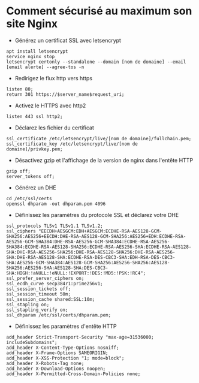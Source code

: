 # Comment sécurisé au maximum son site Nginx
- Générez un certificat SSL avec letsencrypt
```
apt install letsencrypt
service nginx stop
letsencrypt certonly --standalone --domain [nom de domaine] --email [email alerte] --agree-tos -n
```
- Redirigez le flux http vers https
```
listen 80;
return 301 https://$server_name$request_uri;
```
- Activez le HTTPS avec http2
```
listen 443 ssl http2;
```
- Déclarez les fichier du certificat
```
ssl_certificate /etc/letsencrypt/live/[nom de domaine]/fullchain.pem;
ssl_certificate_key /etc/letsencrypt/live/[nom de domaine]/privkey.pem;
```
- Désactivez gzip et l'affichage de la version de nginx dans l'entête HTTP
```
gzip off;
server_tokens off;
```
- Générez un DHE
```
cd /etc/ssl/certs
openssl dhparam -out dhparam.pem 4096
```
- Définissez les paramètres du protocole SSL et déclarez votre DHE
```
ssl_protocols TLSv1 TLSv1.1 TLSv1.2;
ssl_ciphers "EECDH+AESGCM:EDH+AESGCM:ECDHE-RSA-AES128-GCM-SHA256:AES256+EECDH:DHE-RSA-AES128-GCM-SHA256:AES256+EDH:ECDHE-RSA-AES256-GCM-SHA384:DHE-RSA-AES256-GCM-SHA384:ECDHE-RSA-AES256-SHA384:ECDHE-RSA-AES128-SHA256:ECDHE-RSA-AES256-SHA:ECDHE-RSA-AES128-SHA:DHE-RSA-AES256-SHA256:DHE-RSA-AES128-SHA256:DHE-RSA-AES256-SHA:DHE-RSA-AES128-SHA:ECDHE-RSA-DES-CBC3-SHA:EDH-RSA-DES-CBC3-SHA:AES256-GCM-SHA384:AES128-GCM-SHA256:AES256-SHA256:AES128-SHA256:AES256-SHA:AES128-SHA:DES-CBC3-SHA:HIGH:!aNULL:!eNULL:!EXPORT:!DES:!MD5:!PSK:!RC4";
ssl_prefer_server_ciphers on;
ssl_ecdh_curve secp384r1:prime256v1;
ssl_session_tickets off;
ssl_session_timeout 50m;
ssl_session_cache shared:SSL:10m;
ssl_stapling on;
ssl_stapling_verify on;
ssl_dhparam /etc/ssl/certs/dhparam.pem;
```
- Définissez les paramètres d'entête HTTP

```
add_header Strict-Transport-Security "max-age=31536000; includeSubdomains";
add_header X-Content-Type-Options nosniff;
add_header X-Frame-Options SAMEORIGIN;
add_header X-XSS-Protection "1; mode=block";
add_header X-Robots-Tag none;
add_header X-Download-Options noopen;
add_header X-Permitted-Cross-Domain-Policies none;
```
